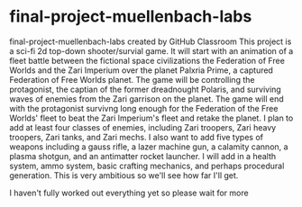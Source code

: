 # final-project-muellenbach-labs
final-project-muellenbach-labs created by GitHub Classroom
This project is a sci-fi 2d top-down shooter/survial game. It will start with an animation of a fleet battle between the fictional space civilizations the Federation of Free Worlds and the Zari Imperium over the planet Palxria Prime, a captured Federation of Free Worlds planet. The game will be controlling the protagonist, the captian of the former dreadnought Polaris, and surviving waves of enemies from the Zari garrison on the planet. The game will end with the protagonist survivng long enough for the Federation of the Free Worlds' fleet to beat the Zari Imperium's fleet and retake the planet. I plan to add at least four classes of enemies, including Zari troopers, Zari heavy troopers, Zari tanks, and Zari mechs. I also want to add five types of weapons including a gauss rifle, a lazer machine gun, a calamity cannon, a plasma shotgun, and an antimatter rocket launcher. I will add in a health system, ammo system, basic crafting mechanics, and perhaps procedural generation. This is very ambitious so we'll see how far I'll get.

I haven't fully worked out everything yet so please wait for more
